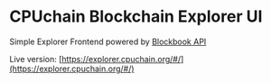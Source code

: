 # CPUchain Blockchain Explorer UI

Simple Explorer Frontend powered by [Blockbook API](https://github.com/cpuchain/blockbook)

Live version: [https://explorer.cpuchain.org/#/](https://explorer.cpuchain.org/#/)
